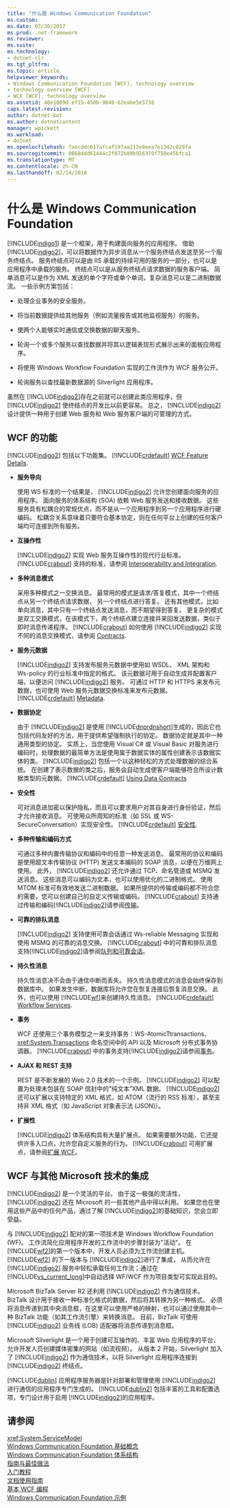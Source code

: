 ```yaml
---
title: "什么是 Windows Communication Foundation"
ms.custom: 
ms.date: 03/30/2017
ms.prod: .net-framework
ms.reviewer: 
ms.suite: 
ms.technology:
- dotnet-clr
ms.tgt_pltfrm: 
ms.topic: article
helpviewer_keywords:
- Windows Communication Foundation [WCF], technology overview
- technology overview [WCF]
- WCF [WCF], technology overview
ms.assetid: 40e1009d-ef15-450b-9848-62eabe5e5738
caps.latest.revision: 
author: dotnet-bot
ms.author: dotnetcontent
manager: wpickett
ms.workload:
- dotnet
ms.openlocfilehash: 7aecddc617afcaf197aa212e8eea7e1342c029fa
ms.sourcegitcommit: 08684dd61444c2f072b89b926370f750e456fca1
ms.translationtype: MT
ms.contentlocale: zh-CN
ms.lasthandoff: 02/14/2018
---
```

# <a name="what-is-windows-communication-foundation"></a>什么是 Windows Communication Foundation
[!INCLUDE[indigo1](../../../includes/indigo1-md.md)] 是一个框架，用于构建面向服务的应用程序。 借助 [!INCLUDE[indigo2](../../../includes/indigo2-md.md)]，可以将数据作为异步消息从一个服务终结点发送至另一个服务终结点。 服务终结点可以是由 IIS 承载的持续可用的服务的一部分，也可以是应用程序中承载的服务。 终结点可以是从服务终结点请求数据的服务客户端。 简单消息可以是作为 XML 发送的单个字符或单个单词，复杂消息可以是二进制数据流。 一些示例方案包括：  
  
-   处理企业事务的安全服务。  
  
-   将当前数据提供给其他服务（例如流量报告或其他监视服务）的服务。  
  
-   使两个人能够实时通信或交换数据的聊天服务。  
  
-   轮询一个或多个服务以查找数据并将其以逻辑表现形式展示出来的面板应用程序。  
  
-   将使用 Windows Workflow Foundation 实现的工作流作为 WCF 服务公开。  
  
-   轮询服务以查找最新数据源的 Silverlight 应用程序。  
  
 虽然在 [!INCLUDE[indigo2](../../../includes/indigo2-md.md)]存在之前就可以创建此类应用程序，但 [!INCLUDE[indigo2](../../../includes/indigo2-md.md)] 使终结点的开发比以前更容易。 总之， [!INCLUDE[indigo2](../../../includes/indigo2-md.md)] 设计提供一种用于创建 Web 服务和 Web 服务客户端的可管理的方式。  
  
## <a name="features-of-wcf"></a>WCF 的功能  
 [!INCLUDE[indigo2](../../../includes/indigo2-md.md)] 包括以下功能集。 [!INCLUDE[crdefault](../../../includes/crdefault-md.md)] [WCF Feature Details](../../../docs/framework/wcf/feature-details/index.md).  
  
-   **服务导向**  
  
     使用 WS 标准的一个结果是， [!INCLUDE[indigo2](../../../includes/indigo2-md.md)] 允许您创建面向服务的应用程序。  面向服务的体系结构 (SOA) 依赖 Web 服务发送和接收数据。 这些服务具有松耦合的常规优点，而不是从一个应用程序到另一个应用程序进行硬编码。 松耦合关系意味着只要符合基本协定，则在任何平台上创建的任何客户端均可连接到所有服务。  
  
-   **互操作性**  
  
     [!INCLUDE[indigo2](../../../includes/indigo2-md.md)] 实现 Web 服务互操作性的现代行业标准。 [!INCLUDE[crabout](../../../includes/crabout-md.md)] 支持的标准，请参阅 [Interoperability and Integration](../../../docs/framework/wcf/feature-details/interoperability-and-integration.md).  
  
-   **多种消息模式**  
  
     采用多种模式之一交换消息。 最常用的模式是请求/答复模式，其中一个终结点从另一个终结点请求数据， 另一个终结点进行答复。 还有其他模式，比如单向消息，其中只有一个终结点发送消息，而不期望得到答复。 更复杂的模式是双工交换模式，在该模式下，两个终结点建立连接并来回发送数据，类似于即时消息传递程序。 [!INCLUDE[crabout](../../../includes/crabout-md.md)] 如何使用 [!INCLUDE[indigo2](../../../includes/indigo2-md.md)] 实现不同的消息交换模式，请参阅 [Contracts](../../../docs/framework/wcf/feature-details/contracts.md).  
  
-   **服务元数据**  
  
     [!INCLUDE[indigo2](../../../includes/indigo2-md.md)] 支持发布服务元数据中使用如 WSDL、 XML 架构和 Ws-policy 的行业标准中指定的格式。 该元数据可用于自动生成并配置客户端，以便访问 [!INCLUDE[indigo2](../../../includes/indigo2-md.md)] 服务。 可通过 HTTP 和 HTTPS 来发布元数据，也可使用 Web 服务元数据交换标准来发布元数据。 [!INCLUDE[crdefault](../../../includes/crdefault-md.md)] [Metadata](../../../docs/framework/wcf/feature-details/metadata.md).  
  
-   **数据协定**  
  
     由于 [!INCLUDE[indigo2](../../../includes/indigo2-md.md)] 是使用 [!INCLUDE[dnprdnshort](../../../includes/dnprdnshort-md.md)]生成的，因此它也包括代码友好的方法，用于提供希望强制执行的协定。 数据协定就是其中一种通用类型的协定。 实质上，当您使用 Visual C# 或 Visual Basic 对服务进行编码时，处理数据的最简单方法是使用属于数据实体的属性创建表示该数据实体的类。 [!INCLUDE[indigo2](../../../includes/indigo2-md.md)] 包括一个以这种轻松的方式处理数据的综合系统。 在创建了表示数据的类之后，服务会自动生成使客户端能够符合所设计数据类型的元数据。 [!INCLUDE[crdefault](../../../includes/crdefault-md.md)] [Using Data Contracts](../../../docs/framework/wcf/feature-details/using-data-contracts.md)  
  
-   **安全性**  
  
     可对消息进加密以保护隐私，而且可以要求用户对其自身进行身份验证，然后才允许接收消息。 可使用众所周知的标准（如 SSL 或 WS-SecureConversation）实现安全性。 [!INCLUDE[crdefault](../../../includes/crdefault-md.md)] [安全性](../../../docs/framework/wcf/feature-details/security.md).  
  
-   **多种传输和编码方式**  
  
     可通过多种内置传输协议和编码中的任意一种发送消息。 最常用的协议和编码是使用超文本传输协议 (HTTP) 发送文本编码的 SOAP 消息，以便在万维网上使用。 此外， [!INCLUDE[indigo2](../../../includes/indigo2-md.md)] 还允许通过 TCP、命名管道或 MSMQ 发送消息。 这些消息可以编码为文本，也可以使用优化的二进制格式。  使用 MTOM 标准可有效地发送二进制数据。 如果所提供的传输或编码都不符合您的需要，您可以创建自己的自定义传输或编码。 [!INCLUDE[crabout](../../../includes/crabout-md.md)] 支持通过传输和编码[!INCLUDE[indigo2](../../../includes/indigo2-md.md)]请参阅[传输](../../../docs/framework/wcf/feature-details/transports.md)。  
  
-   **可靠的排队消息**  
  
     [!INCLUDE[indigo2](../../../includes/indigo2-md.md)] 支持使用可靠会话通过 Ws-reliable Messaging 实现和使用 MSMQ 的可靠的消息交换。 [!INCLUDE[crabout](../../../includes/crabout-md.md)] 中的可靠和排队消息支持[!INCLUDE[indigo2](../../../includes/indigo2-md.md)]请参阅[队列和可靠会话](../../../docs/framework/wcf/feature-details/queues-and-reliable-sessions.md)。  
  
-   **持久性消息**  
  
     持久性消息决不会由于通信中断而丢失。 持久性消息模式的消息会始终保存到数据库中。 如果发生中断，数据库将允许您在恢复连接后恢复消息交换。 此外，也可以使用 [!INCLUDE[wf](../../../includes/wf-md.md)]来创建持久性消息。 [!INCLUDE[crdefault](../../../includes/crdefault-md.md)] [Workflow Services](../../../docs/framework/wcf/feature-details/workflow-services.md).  
  
-   **事务**  
  
     WCF 还使用三个事务模型之一来支持事务：WS-AtomicTtransactions、 <xref:System.Transactions> 命名空间中的 API 以及 Microsoft 分布式事务协调器。 [!INCLUDE[crabout](../../../includes/crabout-md.md)] 中的事务支持[!INCLUDE[indigo2](../../../includes/indigo2-md.md)]请参阅[事务](../../../docs/framework/wcf/feature-details/transactions-in-wcf.md)。  
  
-   **AJAX 和 REST 支持**  
  
     REST 是不断发展的 Web 2.0 技术的一个示例。 [!INCLUDE[indigo2](../../../includes/indigo2-md.md)] 可以配置为处理未包装在 SOAP 信封中的“纯文本”XML 数据。 [!INCLUDE[indigo2](../../../includes/indigo2-md.md)] 还可以扩展以支持特定的 XML 格式，如 ATOM（流行的 RSS 标准），甚至支持非 XML 格式（如 JavaScript 对象表示法 (JSON)）。  
  
-   **扩展性**  
  
     [!INCLUDE[indigo2](../../../includes/indigo2-md.md)] 体系结构具有大量扩展点。 如果需要额外功能，它还提供许多入口点，允许您自定义服务的行为。 [!INCLUDE[crabout](../../../includes/crabout-md.md)] 可用扩展点，请参阅[扩展 WCF](../../../docs/framework/wcf/extending/index.md)。  
  
## <a name="wcf-integration-with-other-microsoft-technologies"></a>WCF 与其他 Microsoft 技术的集成  
 [!INCLUDE[indigo2](../../../includes/indigo2-md.md)] 是一个灵活的平台。 由于这一极强的灵活性， [!INCLUDE[indigo2](../../../includes/indigo2-md.md)] 还在 Microsoft 的一些其他产品中得以利用。 如果您也在使用这些产品中的任何产品，通过了解 [!INCLUDE[indigo2](../../../includes/indigo2-md.md)]的基础知识，您会立即受益。  
  
 与 [!INCLUDE[indigo2](../../../includes/indigo2-md.md)] 配对的第一项技术是 Windows Workflow Foundation (WF)。 工作流简化应用程序开发的工作流中的步骤封装为"活动"。 在 [!INCLUDE[wf2](../../../includes/wf2-md.md)]的第一个版本中，开发人员必须为工作流创建主机。 [!INCLUDE[wf2](../../../includes/wf2-md.md)] 的下一版本与 [!INCLUDE[indigo2](../../../includes/indigo2-md.md)]进行了集成， 从而允许在 [!INCLUDE[indigo2](../../../includes/indigo2-md.md)] 服务中轻松承载任何工作流；通过在 [!INCLUDE[vs_current_long](../../../includes/vs-current-long-md.md)]中自动选择 WF/WCF 作为项目类型可实现此目的。  
  
 Microsoft BizTalk Server R2 还利用 [!INCLUDE[indigo2](../../../includes/indigo2-md.md)] 作为通信技术。 BizTalk 设计用于接收一种标准化格式的数据，然后将其转换为另一种格式。 必须将消息传递到其中央消息框，在这里可以使用严格的映射，也可以通过使用其中一种 BizTalk 功能（如其工作流引擎）来转换消息。 目前，BizTalk 可使用 [!INCLUDE[indigo2](../../../includes/indigo2-md.md)] 业务线 (LOB) 适配器将消息传递到消息框。  
  
 Microsoft Silverlight 是一个用于创建可互操作的、丰富 Web 应用程序的平台，允许开发人员创建媒体密集的网站（如流视频）。 从版本 2 开始，Silverlight 加入了 [!INCLUDE[indigo2](../../../includes/indigo2-md.md)] 作为通信技术，以将 Silverlight 应用程序连接到 [!INCLUDE[indigo2](../../../includes/indigo2-md.md)] 终结点。  
  
 [!INCLUDE[dublin](../../../includes/dublin-md.md)] 应用程序服务器是针对部署和管理使用 [!INCLUDE[indigo2](../../../includes/indigo2-md.md)] 进行通信的应用程序专门生成的。 [!INCLUDE[dublin2](../../../includes/dublin2-md.md)] 包括丰富的工具和配置选项，专门设计用于启用 [!INCLUDE[indigo2](../../../includes/indigo2-md.md)]的应用程序。  
  
## <a name="see-also"></a>请参阅  
 <xref:System.ServiceModel>  
 [Windows Communication Foundation 基础概念](../../../docs/framework/wcf/fundamental-concepts.md)  
 [Windows Communication Foundation 体系结构](../../../docs/framework/wcf/architecture.md)  
 [指南与最佳做法](../../../docs/framework/wcf/guidelines-and-best-practices.md)  
 [入门教程](../../../docs/framework/wcf/getting-started-tutorial.md)  
 [文档使用指南](../../../docs/framework/wcf/guide-to-the-documentation.md)  
 [基本 WCF 编程](../../../docs/framework/wcf/basic-wcf-programming.md)  
 [Windows Communication Foundation 示例](http://msdn.microsoft.com/library/8ec9d192-5d81-4f64-bfd3-90c5e5858c91)
